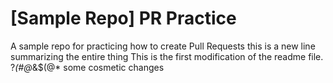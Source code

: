 # [Sample Repo] PR Practice
A sample repo for practicing how to create Pull Requests
this is a new line summarizing the entire thing
This is the first modification of the readme file. ?*(#@*&$(@* some cosmetic changes
